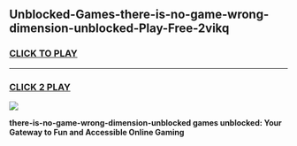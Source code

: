 
## Unblocked-Games-there-is-no-game-wrong-dimension-unblocked-Play-Free-2vikq
<h3>
<a href="https://premium76.site?title=there-is-no-game-wrong-dimension-unblocked&ref=15A">CLICK TO PLAY</a></h3>
<hr>

<h3>
<a href="https://premium76.site?title=there-is-no-game-wrong-dimension-unblocked&ref=15A">CLICK 2 PLAY</a>
  
</h3>

<a href="https://premium76.site?title=there-is-no-game-wrong-dimension-unblocked&ref=15A"><img src="https://clearcache.store/games.png"></a>


**there-is-no-game-wrong-dimension-unblocked games unblocked: Your Gateway to Fun and Accessible Online Gaming**
